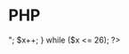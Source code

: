 # PHP
<!DOCTYPE html>
<html>
<body>

<?php 
$x = 7;

do {
  echo "The number is: $x <br>";
  $x++;
} while ($x <= 26);
?>

</body>
</html>
